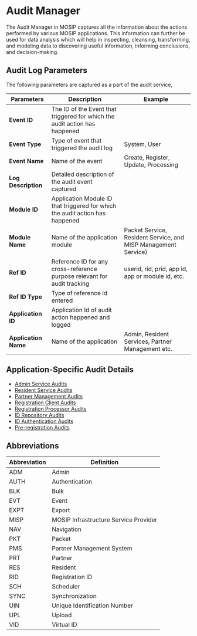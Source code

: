 # Audit Manager
The Audit Manager in MOSIP captures all the information about the actions performed by various MOSIP applications. This information can further be used for data analysis which will help in inspecting, cleansing, transforming, and modeling data to discovering useful information, informing conclusions, and decision-making.

## Audit Log Parameters
The following parameters are captured as a part of the audit service, 

Parameters | Description | Example
-----------|-------------|----------
**Event ID** | The ID of the Event that triggered for which the audit action has happened | 
**Event Type** | Type of event that triggered the audit log | System, User  
**Event Name** | Name of the event | Create, Register, Update, Processing
**Log Description** | Detailed description of the audit event captured | 
**Module ID** | Application Module ID that triggered for which the audit action has happened | 
**Module Name** | Name of the application module | Packet Service, Resident Service, and MISP Management Service)
**Ref ID** | Reference ID for any cross-reference purpose relevant for audit tracking | userid, rid, prid, app id, app or module id, etc.
**Ref ID Type** | Type of reference id entered |
**Application ID** | Application Id of audit action happened and logged | 
**Application Name** | Name of the application | Admin, Resident Services, Partner Management etc.

## Application-Specific Audit Details

* [Admin Service Audits](/audits/Admin-Service-Audits.md)
* [Resident Service Audits](/audits/Resident-Service-Audits.md)
* [Partner Management Audits](/audits/Partner-Management-Audits.md)
* [Registration Client Audits](/audits/Registration-Client-Audits.md)
* [Registration Processor Audits](/audits/Registration-Processor-Audits.md)
* [ID Repository Audits](/audits/ID-Repository-Audits.md)
* [ID Authentication Audits](/audits/ID-Authentication-Audits.md)
* [Pre-registration Audits](/audits/Pre-Registration-Audits.md)

## Abbreviations
Abbreviation | Definition
-------------|-------------
ADM | Admin
AUTH | Authentication
BLK	| Bulk
EVT | Event
EXPT | Export
MISP | MOSIP Infrastructure Service Provider
NAV | Navigation
PKT	| Packet
PMS | Partner Management System
PRT | Partner
RES	| Resident
RID	| Registration ID
SCH | Scheduler
SYNC | Synchronization
UIN	| Unique Identification Number
UPL | Upload
VID	| Virtual ID
